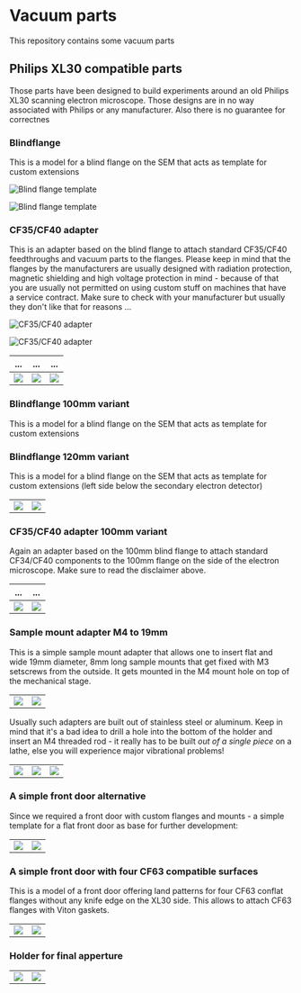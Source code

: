 # Vacuum parts

This repository contains some vacuum parts

## Philips XL30 compatible parts

Those parts have been designed to build experiments around
an old Philips XL30 scanning electron microscope. Those designs
are in no way associated with Philips or any manufacturer. Also
there is no guarantee for correctnes

### Blindflange

This is a model for a blind flange on the SEM that acts as template
for custom extensions

![Blind flange template](https://raw.githubusercontent.com/tspspi/freecadModel/master/Vacuum/PhilipsXL30/PhilipsXL30_Blindflange.png)

![Blind flange template](https://github.com/tspspi/freecadModel/blob/master/Vacuum/PhilipsXL30/PhilipsXL30_Blindflange_002.png)

### CF35/CF40 adapter

This is an adapter based on the blind flange to attach standard CF35/CF40
feedthroughs and vacuum parts to the flanges. Please keep in mind that
the flanges by the manufacturers are usually designed with radiation
protection, magnetic shielding and high voltage protection in mind - because
of that you are usually not permitted on using custom stuff on machines
that have a service contract. Make sure to check with your manufacturer but
usually they don't like that for reasons ...

![CF35/CF40 adapter](https://raw.githubusercontent.com/tspspi/freecadModel/master/Vacuum/PhilipsXL30/PhilipsXL30_FlangeToCF35_CF40_ZeroLengthAdapter_001.png)

![CF35/CF40 adapter](https://raw.githubusercontent.com/tspspi/freecadModel/master/Vacuum/PhilipsXL30/PhilipsXL30_FlangeToCF35_CF40_ZeroLengthAdapter_002.png)

| ... | ... | ... |
| --- | --- | --- |
| ![](https://github.com/tspspi/freecadModel/blob/master/Vacuum/PhilipsXL30/xl30_flange_small_01.jpg) | ![](https://github.com/tspspi/freecadModel/blob/master/Vacuum/PhilipsXL30/xl30_flange_small_02.jpg) | ![](https://github.com/tspspi/freecadModel/blob/master/Vacuum/PhilipsXL30/xl30_flange_small_03.jpg) |

### Blindflange 100mm variant

This is a model for a blind flange on the SEM that acts as template
for custom extensions

### Blindflange 120mm variant

This is a model for a blind flange on the SEM that acts as template
for custom extensions (left side below the secondary electron detector)

|     |     |
| --- | --- |
| ![](https://github.com/tspspi/freecadModel/blob/master/Vacuum/PhilipsXL30/PhilippsXL30_Blindflange_120__001.png) | ![](https://github.com/tspspi/freecadModel/blob/master/Vacuum/PhilipsXL30/PhilippsXL30_Blindflange_120__001.png) |

### CF35/CF40 adapter 100mm variant

Again an adapter based on the 100mm blind flange to attach standard CF34/CF40
components to the 100mm flange on the side of the electron microscope. Make
sure to read the disclaimer above.

| ... | ... |
| --- | --- |
| ![](https://github.com/tspspi/freecadModel/blob/master/Vacuum/PhilipsXL30/xl30_flange_large_01.jpg) | ![](https://github.com/tspspi/freecadModel/blob/master/Vacuum/PhilipsXL30/xl30_flange_large_02.jpg) |

### Sample mount adapter M4 to 19mm

This is a simple sample mount adapter that allows one to insert flat and
wide 19mm diameter, 8mm long sample mounts that get fixed with M3 setscrews
from the outside. It gets mounted in the M4 mount hole on top of the
mechanical stage.

|     |     |
| --- | --- |
| ![](https://raw.githubusercontent.com/tspspi/freecadModel/master/Vacuum/PhilipsXL30/PhilippsXL30_SampleMountAdapter_M4to19mm_01.png) | ![](https://raw.githubusercontent.com/tspspi/freecadModel/master/Vacuum/PhilipsXL30/PhilippsXL30_SampleMountAdapter_M4to19mm_02.png)

Usually such adapters are built out of stainless steel or aluminum. Keep in mind
that it's a bad idea to drill a hole into the bottom of the holder and insert an
M4 threaded rod - it really has to be built _out of a single piece_ on a lathe,
else you will experience major vibrational problems!

|     |     |     |
| --- | --- | --- |
| ![](https://raw.githubusercontent.com/tspspi/freecadModel/master/Vacuum/PhilipsXL30/samplemountm4to19mm_00.jpg)| ![](https://raw.githubusercontent.com/tspspi/freecadModel/master/Vacuum/PhilipsXL30/samplemountm4to19mm_01.jpg) | ![](https://raw.githubusercontent.com/tspspi/freecadModel/master/Vacuum/PhilipsXL30/samplemountm4to19mm_02.jpg) |

### A simple front door alternative

Since we required a front door with custom flanges and mounts - a simple template
for a flat front door as base for further development:

|     |     |
| --- | --- |
| ![](https://raw.githubusercontent.com/tspspi/freecadModel/master/Vacuum/PhilipsXL30/XL30SimpleFrontdoor01_001.png) | ![](https://raw.githubusercontent.com/tspspi/freecadModel/master/Vacuum/PhilipsXL30/XL30SimpleFrontdoor01_002.png) |

### A simple front door with four CF63 compatible surfaces

This is a model of a front door offering land patterns for four CF63 conflat flanges
without any knife edge on the XL30 side. This allows to attach CF63 flanges with Viton
gaskets.

|     |     |
| --- | --- |
| ![](https://raw.githubusercontent.com/tspspi/freecadModel/master/Vacuum/PhilipsXL30/XL30Frontdoor_Flanges01_001.png) | ![](https://raw.githubusercontent.com/tspspi/freecadModel/master/Vacuum/PhilipsXL30/XL30Frontdoor_Flanges01_002.png) |

### Holder for final apperture

|     |     |
| --- | --- |
| ![](https://raw.githubusercontent.com/tspspi/freecadModel/master/Vacuum/PhilipsXL30/XL30FinalAppertureHolder_01.png) | ![](https://raw.githubusercontent.com/tspspi/freecadModel/master/Vacuum/PhilipsXL30/XL30FinalAppertureHolder_02.png) |
